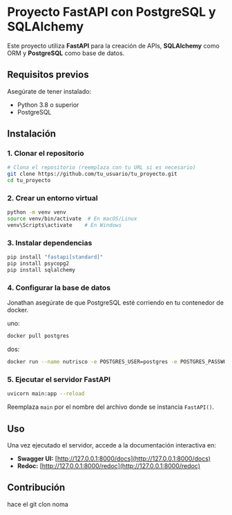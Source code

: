 # Proyecto FastAPI con PostgreSQL y SQLAlchemy

Este proyecto utiliza **FastAPI** para la creación de APIs, **SQLAlchemy** como ORM y **PostgreSQL** como base de datos.

## Requisitos previos

Asegúrate de tener instalado:
- Python 3.8 o superior
- PostgreSQL

## Instalación

### 1. Clonar el repositorio
```sh
# Clona el repositorio (reemplaza con tu URL si es necesario)
git clone https://github.com/tu_usuario/tu_proyecto.git
cd tu_proyecto
```

### 2. Crear un entorno virtual
```sh
python -m venv venv
source venv/bin/activate  # En macOS/Linux
venv\Scripts\activate    # En Windows
```

### 3. Instalar dependencias
```sh
pip install "fastapi[standard]"
pip install psycopg2
pip install sqlalchemy
```

### 4. Configurar la base de datos
Jonathan asegúrate de que PostgreSQL esté corriendo en tu contenedor de docker.

uno:
```sh
docker pull postgres
```

dos:
```sh
docker run --name nutrisco -e POSTGRES_USER=postgres -e POSTGRES_PASSWORD=postgres -e POSTGRES_DB=nutrisco -p 5432:5432 -d postgres
```


### 5. Ejecutar el servidor FastAPI
```sh
uvicorn main:app --reload
```

Reemplaza `main` por el nombre del archivo donde se instancia `FastAPI()`.

## Uso
Una vez ejecutado el servidor, accede a la documentación interactiva en:

- **Swagger UI:** [http://127.0.0.1:8000/docs](http://127.0.0.1:8000/docs)
- **Redoc:** [http://127.0.0.1:8000/redoc](http://127.0.0.1:8000/redoc)

## Contribución
hace el git clon noma


